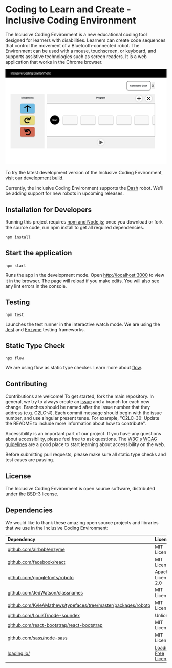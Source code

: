# Coding to Learn and Create - Inclusive Coding Environment

The Inclusive Coding Environment is a new educational coding tool designed for learners with disabilities. Learners can create code sequences that control the movement of a Bluetooth-connected robot. The Environment can be used with a mouse, touchscreen, or keyboard, and supports assistive technologies such as screen readers. It is a web application that works in the Chrome browser.

![inclusive coding environment UI](./inclusive-coding-env.png)

To try the latest development version of the Inclusive Coding Environment, visit our [development build](https://c2lc-dev.web.app/).

Currently, the Inclusive Coding Environment supports the [Dash](https://www.makewonder.com/robots/dash/) robot. We'll be adding support for new robots in upcoming releases.

## Installation for Developers

Running this project requires [npm and Node.js](https://www.npmjs.com/get-npm); once you download or fork the source code, run npm install to get all required dependencies.

```
npm install
```

## Start the application

```
npm start
```

Runs the app in the development mode. Open [http://localhost:3000](http://localhost:3000) to view it in the browser. The page will reload if you make edits. You will also see any lint errors in the console.

## Testing

```
npm test
```

Launches the test runner in the interactive watch mode. We are using the [Jest](https://jestjs.io/) and [Enzyme](https://airbnb.io/enzyme/) testing frameworks.

## Static Type Check

```
npx flow
```

We are using flow as static type checker. Learn more about [flow](https://flow.org/).

## Contributing

Contributions are welcome! To get started, fork the main repository. In general, we try to always create an [issue](https://issues.fluidproject.org/projects/C2LC/issues) and a branch for each new change. Branches should be named after the issue number that they address (e.g. C2LC-#). Each commit message should begin with the issue number, and use singular present tense. For example, "C2LC-30: Update the README to include more information about how to contribute".

Accessibility is an important part of our project. If you have any questions about accessibility, please feel free to ask questions. The [W3C's WCAG guidelines](https://www.w3.org/WAI/standards-guidelines/wcag/) are a good place to start learning about accessibility on the web.

Before submitting pull requests, please make sure all static type checks and test cases are passing.

## License

The Inclusive Coding Environment is open source software, distributed under the [BSD-3](https://github.com/codelearncreate/c2lc-coding-environment/blob/master/LICENSE.txt) license.

## Dependencies

We would like to thank these amazing open source projects and libraries that we use in the Inclusive Coding Environment:

| Dependency | License |
| :--------- | :------ |
| [github.com/airbnb/enzyme](https://github.com/airbnb/enzyme) | MIT License |
| [github.com/facebook/react](https://github.com/facebook/react) | MIT License |
| [github.com/googlefonts/roboto](https://github.com/googlefonts/roboto) | Apache License 2.0 |
| [github.com/JedWatson/classnames](https://github.com/JedWatson/classnames) | MIT License |
| [github.com/KyleAMathews/typefaces/tree/master/packages/roboto](https://github.com/KyleAMathews/typefaces/tree/master/packages/roboto) | MIT License |
| [github.com/LouisT/node-soundex](https://github.com/LouisT/node-soundex) | Unlicense |
| [github.com/react-bootstrap/react-bootstrap](https://github.com/react-bootstrap/react-bootstrap) | MIT License |
| [github.com/sass/node-sass](https://github.com/sass/node-sass) | MIT License |
| [loading.io/](https://loading.io/) | [Loading.io Free License](https://loading.io/license/#free-license) |

